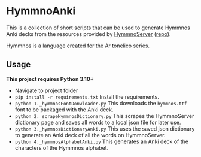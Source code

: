 # HymmnoAnki

This is a collection of short scripts that can be used to generate Hymmnos Anki decks from the resources provided by [HymmnoServer](https://hymmnoserver.uguu.ca) ([repo](https://github.com/flan/hymmnoserver)).

Hymmnos is a language created for the Ar tonelico series.

## Usage
**This project requires Python 3.10+**
- Navigate to project folder
- `pip install -r requirements.txt`
  Install the requirements.
- `python 1._hymmnosFontDonwloader.py`
  This downloads the `hymmnos.ttf` font to be packaged with the Anki deck.
- `python 2._scrapeHymmnosDictionary.py`
  This scrapes the HymmnoServer dictionary page and saves all words to a local json file for later use.
- `python 3._hymmnosDictionaryAnki.py`
  This uses the saved json dictionary to generate an Anki deck of all the words on HymmnoServer.
- `python 4._hymmnosAlphabetAnki.py`
  This generates an Anki deck of the characters of the Hymmnos alphabet.